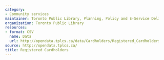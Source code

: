 ```yaml
---
category:
- Community services
maintainer: Toronto Public Library, Planning, Policy and E-Service Delivery
organization: Toronto Public Library
resources:
- format: CSV
  name: Data
  url: http://opendata.tplcs.ca/data/Cardholders/Registered_Cardholders.csv
source: http://opendata.tplcs.ca/
title: Registered Cardholders
---
```

